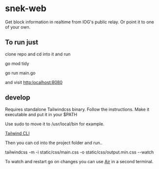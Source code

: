 # snek-web

Get block information in realtime from IOG's public relay. Or point it to one of your own.

## To run just

clone repo and cd into it and run

go mod tidy

go run main.go

and visit [http:localhost:8080](http:localhost:8080)

## develop

Requires standalone Tailwindcss binary. Follow the instructions. Make it executable and put it in your $PATH

Use sudo to move it to /usr/local/bin for example.

[Tailwind CLI](https://tailwindcss.com/blog/standalone-cli)

Then you can cd into the project folder and run..

tailwindcss -m -i static/css/main.css -o static/css/output.min.css --watch

To watch and restart go on changes you can use [Air](https://github.com/cosmtrek/air) in a second terminal.


